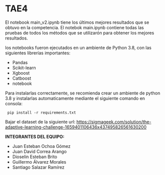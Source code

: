 # TAE4

El notebook main_v2.ipynb tiene los últimos mejores resultados que se obtuvo en la competencia. El notebok main.ipynb contiene todas las pruebas de todos los métodos que se utilizarón para obtener los mejores resultados.

los notebooks fueron ejecutados en un ambiente de Python 3.8, con las siguientes librerías importantes:

- Pandas
- Scikit-learn
- Xgboost
- Catboost
- notebook

Para instalarlas correctamente, se recomienda crear un ambiente de python 3.8 y instalarlas automaticamente mediante el siguiente comando en consola:

<code> pip install -r requirements.txt </code>

Bajar el dataset de la siguiente url: <a>https://sigmageek.com/solution/the-adaptive-learning-challenge-1659401106436x437495826561630200</a>

**INTEGRANTES DEL EQUIPO:**

<ul>
<li>Juan Esteban Ochoa Gómez </li>
<li>Juan David Correa Arango </li>
<li>Dioselin Esteban Brito </li>
<li>Guillermo Álvarez Morales</li>
<li>Santiago Salazar Ramírez</li>
</ul>